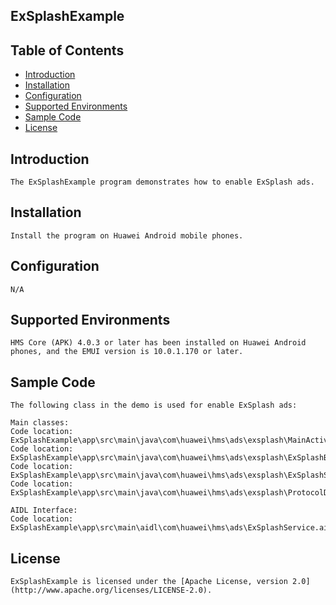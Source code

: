 ## ExSplashExample


## Table of Contents

 * [Introduction](#introduction)
 * [Installation](#installation)
 * [Configuration ](#configuration)
 * [Supported Environments](#supported-environments)
 * [Sample Code](#sample-code)
 * [License](#license)
 
 
## Introduction
    The ExSplashExample program demonstrates how to enable ExSplash ads.

## Installation
    Install the program on Huawei Android mobile phones.
    
## Configuration 
    N/A
	
## Supported Environments
    HMS Core (APK) 4.0.3 or later has been installed on Huawei Android phones, and the EMUI version is 10.0.1.170 or later.
	
## Sample Code
    The following class in the demo is used for enable ExSplash ads:

    Main classes:
    Code location: ExSplashExample\app\src\main\java\com\huawei\hms\ads\exsplash\MainActivity.kt
	Code location: ExSplashExample\app\src\main\java\com\huawei\hms\ads\exsplash\ExSplashBroadcastReceiver.kt
	Code location: ExSplashExample\app\src\main\java\com\huawei\hms\ads\exsplash\ExSplashServiceManager.kt
	Code location: ExSplashExample\app\src\main\java\com\huawei\hms\ads\exsplash\ProtocolDialog.kt
	
	AIDL Interface:
	Code location: ExSplashExample\app\src\main\aidl\com\huawei\hms\ads\ExSplashService.aidl

##  License
    ExSplashExample is licensed under the [Apache License, version 2.0](http://www.apache.org/licenses/LICENSE-2.0).
